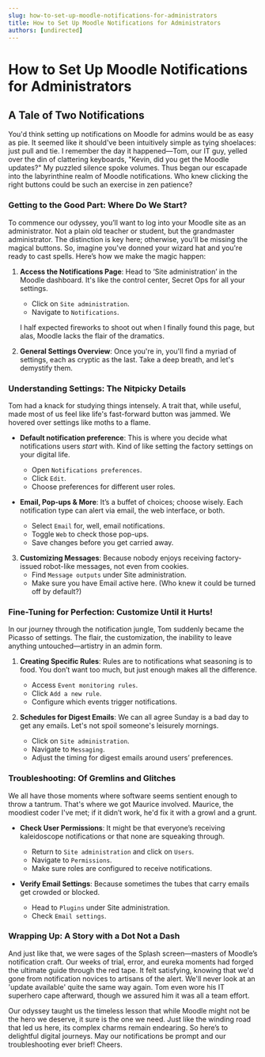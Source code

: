 ```yaml
---
slug: how-to-set-up-moodle-notifications-for-administrators
title: How to Set Up Moodle Notifications for Administrators
authors: [undirected]
---
```



# How to Set Up Moodle Notifications for Administrators

## A Tale of Two Notifications

You'd think setting up notifications on Moodle for admins would be as easy as pie. It seemed like it should've been intuitively simple as tying shoelaces: just pull and tie. I remember the day it happened—Tom, our IT guy, yelled over the din of clattering keyboards, "Kevin, did you get the Moodle updates?" My puzzled silence spoke volumes. Thus began our escapade into the labyrinthine realm of Moodle notifications. Who knew clicking the right buttons could be such an exercise in zen patience?

### Getting to the Good Part: Where Do We Start?

To commence our odyssey, you’ll want to log into your Moodle site as an administrator. Not a plain old teacher or student, but the grandmaster administrator. The distinction is key here; otherwise, you'll be missing the magical buttons. So, imagine you've donned your wizard hat and you're ready to cast spells. Here’s how we make the magic happen:

1. **Access the Notifications Page**: Head to ‘Site administration’ in the Moodle dashboard. It's like the control center, Secret Ops for all your settings.
   - Click on `Site administration`.
   - Navigate to `Notifications`.
   
   I half expected fireworks to shoot out when I finally found this page, but alas, Moodle lacks the flair of the dramatics. 

2. **General Settings Overview**: Once you're in, you'll find a myriad of settings, each as cryptic as the last. Take a deep breath, and let's demystify them.

### Understanding Settings: The Nitpicky Details

Tom had a knack for studying things intensely. A trait that, while useful, made most of us feel like life's fast-forward button was jammed. We hovered over settings like moths to a flame.

- **Default notification preference**: This is where you decide what notifications users *start* with. Kind of like setting the factory settings on your digital life.
  - Open `Notifications preferences`.
  - Click `Edit`.
  - Choose preferences for different user roles.

- **Email, Pop-ups & More**: It’s a buffet of choices; choose wisely. Each notification type can alert via email, the web interface, or both.
  - Select `Email` for, well, email notifications.
  - Toggle `Web` to check those pop-ups.
  - Save changes before you get carried away.

3. **Customizing Messages**: Because nobody enjoys receiving factory-issued robot-like messages, not even from cookies.
   - Find `Message outputs` under Site administration.
   - Make sure you have Email active here. (Who knew it could be turned off by default?) 

### Fine-Tuning for Perfection: Customize Until it Hurts!

In our journey through the notification jungle, Tom suddenly became the Picasso of settings. The flair, the customization, the inability to leave anything untouched—artistry in an admin form.

1. **Creating Specific Rules**: Rules are to notifications what seasoning is to food. You don’t want too much, but just enough makes all the difference.
   - Access `Event monitoring rules`.
   - Click `Add a new rule`.
   - Configure which events trigger notifications.

2. **Schedules for Digest Emails**: We can all agree Sunday is a bad day to get any emails. Let's not spoil someone's leisurely mornings.
   - Click on `Site administration`.
   - Navigate to `Messaging`.
   - Adjust the timing for digest emails around users’ preferences.

### Troubleshooting: Of Gremlins and Glitches

We all have those moments where software seems sentient enough to throw a tantrum. That's where we got Maurice involved. Maurice, the moodiest coder I've met; if it didn’t work, he'd fix it with a growl and a grunt.

- **Check User Permissions**: It might be that everyone’s receiving kaleidoscope notifications or that none are squeaking through.
  - Return to `Site administration` and click on `Users`.
  - Navigate to `Permissions`.
  - Make sure roles are configured to receive notifications.

- **Verify Email Settings**: Because sometimes the tubes that carry emails get crowded or blocked.
  - Head to `Plugins` under Site administration.
  - Check `Email settings`.

### Wrapping Up: A Story with a Dot Not a Dash

And just like that, we were sages of the Splash screen—masters of Moodle’s notification craft. Our weeks of trial, error, and eureka moments had forged the ultimate guide through the red tape. It felt satisfying, knowing that we'd gone from notification novices to artisans of the alert. We'll never look at an 'update available' quite the same way again. Tom even wore his IT superhero cape afterward, though we assured him it was all a team effort.

Our odyssey taught us the timeless lesson that while Moodle might not be the hero we deserve, it sure is the one we need. Just like the winding road that led us here, its complex charms remain endearing. So here’s to delightful digital journeys. May our notifications be prompt and our troubleshooting ever brief! Cheers.